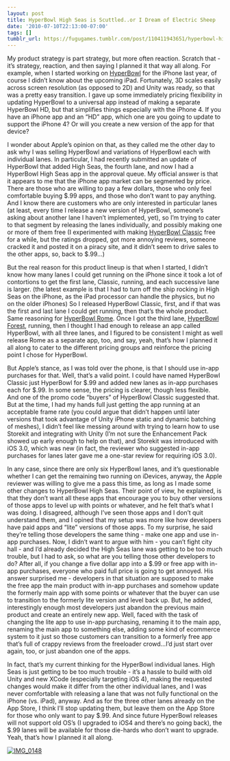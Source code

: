 ```yaml
---
layout: post
title: HyperBowl High Seas is Scuttled..or I Dream of Electric Sheep
date: '2010-07-10T22:13:00-07:00'
tags: []
tumblr_url: https://fugugames.tumblr.com/post/110411943651/hyperbowl-high-seas-is-scuttledor-i-dream-of
---
```

My product strategy is part strategy, but more often reaction. Scratch that - it’s strategy, reaction, and then saying I planned it that way all along. For example, when I started working on [HyperBowl](http://itunes.apple.com/us/app/hyperbowl/id344209253?mt=8) for the iPhone last year, of course I didn’t know about the upcoming iPad. Fortunately, 3D scales easily across screen resolution (as opposed to 2D) and Unity was ready, so that was a pretty easy transition. I gave up some immediately pricing flexibility in updating HyperBowl to a universal app instead of making a separate HyperBowl HD, but that simplifies things especially with the iPhone 4. If you have an iPhone app and an “HD” app, which one are you going to update to support the iPhone 4? Or will you create a new version of the app for that device?

I wonder about Apple’s opinion on that, as they called me the other day to ask why I was selling HyperBowl and variations of HyperBowl each with individual lanes. In particular, I had recently submitted an update of HyperBowl that added High Seas, the fourth lane, and now I had a HyperBowl High Seas app in the approval queue. My official answer is that it appears to me that the iPhone app market can be segmented by price. There are those who are willing to pay a few dollars, those who only feel comfortable buying $.99 apps, and those who don’t want to pay anything. And I know there are customers who are only interested in particular lanes (at least, every time I release a new version of HyperBowl, someone’s asking about another lane I haven’t implemented, yet), so I’m trying to cater to that segment by releasing the lanes individually, and possibly making one or more of them free (I experimented with making [HyperBowl Classic](http://itunes.apple.com/us/app/hyperbowl-classic/id322930268?mt=8) free for a while, but the ratings dropped, got more annoying reviews, someone cracked it and posted it on a piracy site, and it didn’t seem to drive sales to the other apps, so, back to $.99…)

But the real reason for this product lineup is that when I started, I didn’t know how many lanes I could get running on the iPhone since it took a lot of contortions to get the first lane, Classic, running, and each successive lane is larger. (the latest example is that I had to turn off the ship rocking in High Seas on the iPhone, as the iPad processor can handle the physics, but no on the older iPhones) So I released HyperBowl Classic, first, and if that was the first and last lane I could get running, then that’s the whole product. Same reasoning for [HyperBowl Rome](http://itunes.apple.com/us/app/hyperbowl-rome/id335726584?mt=8). Once I got the third lane, [HyperBowl Forest](http://itunes.apple.com/us/app/hyperbowl-forest/id344753703?mt=8), running, then I thought I had enough to release an app called HyperBowl, with all three lanes, and I figured to be consistent I might as well release Rome as a separate app, too, and say, yeah, that’s how I planned it all along to cater to the different pricing groups and reinforce the pricing point I chose for HyperBowl.

But Apple’s stance, as I was told over the phone, is that I should use in-app purchases for that. Well, that’s a valid point. I could have named HyperBowl Classic just HyperBowl for $.99 and added new lanes as in-app purchases each for $.99. In some sense, the pricing is clearer, though less flexible. And one of the promo code “buyers” of HyperBowl Classic suggested that. But at the time, I had my hands full just getting the app running at an acceptable frame rate (you could argue that didn’t happen until later versions that took advantage of Unity iPhone static and dynamic batching of meshes), I didn’t feel like messing around with trying to learn how to use Storekit and integrating with Unity (I’m not sure the Enhancement Pack showed up early enough to help on that), and Storekit was introduced with iOS 3.0, which was new (in fact, the reviewer who suggested in-app purchases for lanes later gave me a one-star review for requiring iOS 3.0).

In any case, since there are only six HyperBowl lanes, and it’s questionable whether I can get the remaining two running on iDevices, anyway, the Apple reviewer was willing to give me a pass this time, as long as I made some other changes to HyperBowl High Seas. Their point of view, he explained, is that they don’t want all these apps that encourage you to buy other versions of those apps to level up with points or whatever, and he felt that’s what I was doing. I disagreed, although I’ve seen those apps and I don’t quit understand them, and I opined that my setup was more like how developers have paid apps and “lite” versions of those apps. To my surprise, he said they’re telling those developers the same thing - make one app and use in-app purchases. Now, I didn’t want to argue with him - you can’t fight city hall - and I’d already decided the High Seas lane was getting to be too much trouble, but I had to ask, so what are you telling those other developers to do? After all, if you change a five dollar app into a $.99 or free app with in-app purchases, everyone who paid full price is going to get annoyed. His answer surprised me - developers in that situation are supposed to make the free app the main product with in-app purchases and somehow update the formerly main app with some points or whatever that the buyer can use to transition to the formerly lite version and level back up. But, he added, interestingly enough most developers just abandon the previous main product and create an entirely new app. Well, faced with the task of changing the lite app to use in-app purchasing, renaming it to the main app, renaming the main app to something else, adding some kind of ecommerce system to it just so those customers can transition to a formerly free app that’s full of crappy reviews from the freeloader crowd…I’d just start over again, too, or just abandon one of the apps.

In fact, that’s my current thinking for the HyperBowl individual lanes. High Seas is just getting to be too much trouble - it’s a hassle to build with old Unity and new XCode (especially targeting iOS 4), making the requested changes would make it differ from the other individual lanes, and I was never comfortable with releasing a lane that was not fully functional on the iPhone (vs. iPad), anyway. And as for the three other lanes already on the App Store, I think I’ll stop updating them, but leave them on the App Store for those who only want to pay $.99. And since future HyperBowl releases will not support old OS’s (I upgraded to iOS4 and there’s no going back), the $.99 lanes will be available for those die-hards who don’t want to upgrade. Yeah, that’s how I planned it all along.

[![](http://itshardtofondlepenguins.com/wp-content/uploads/2010/07/IMG_0148.png "IMG\_0148")](http://itshardtofondlepenguins.com/wp-content/uploads/2010/07/IMG_0148.png)

